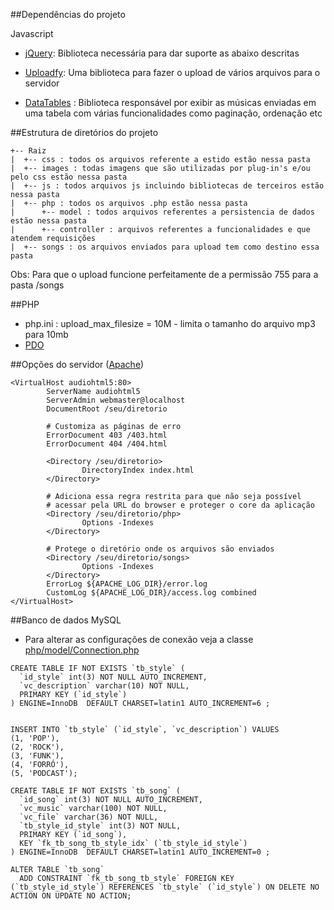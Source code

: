 ##Dependências do projeto

Javascript
* [jQuery](http://jquery.com/): Biblioteca necessária para dar suporte as abaixo descritas

* [Uploadfy](http://www.uploadify.com/): Uma biblioteca para fazer o upload de vários arquivos para
o servidor

* [DataTables](https://datatables.net/) : 
Biblioteca responsável por exibir as músicas enviadas em uma tabela
com várias funcionalidades como paginação, ordenação etc

##Estrutura de diretórios do projeto

```
+-- Raiz
|  +-- css : todos os arquivos referente a estido estão nessa pasta
|  +-- images : todas imagens que são utilizadas por plug-in's e/ou pelo css estão nessa pasta
|  +-- js : todos arquivos js incluindo bibliotecas de terceiros estão nessa pasta
|  +-- php : todos os arquivos .php estão nessa pasta
|      +-- model : todos arquivos referentes a persistencia de dados estão nessa pasta
|      +-- controller : arquivos referentes a funcionalidades e que atendem requisições
|  +-- songs : os arquivos enviados para upload tem como destino essa pasta
```

Obs: Para que o upload funcione perfeitamente de a permissão 755 para a pasta /songs

##PHP

* php.ini : upload_max_filesize = 10M - limita o tamanho do arquivo mp3 para 10mb
* [PDO](http://php.net/manual/en/book.pdo.php)

##Opções do servidor ([Apache](http://www.apache.org/))

```
<VirtualHost audiohtml5:80>
        ServerName audiohtml5
        ServerAdmin webmaster@localhost
        DocumentRoot /seu/diretorio
        
        # Customiza as páginas de erro
        ErrorDocument 403 /403.html
        ErrorDocument 404 /404.html

        <Directory /seu/diretorio>
                DirectoryIndex index.html
        </Directory>
        
        # Adiciona essa regra restrita para que não seja possível
        # acessar pela URL do browser e proteger o core da aplicação
        <Directory /seu/diretorio/php>
                Options -Indexes
        </Directory>
        
        # Protege o diretório onde os arquivos são enviados
        <Directory /seu/diretorio/songs>
                Options -Indexes
        </Directory>
        ErrorLog ${APACHE_LOG_DIR}/error.log
        CustomLog ${APACHE_LOG_DIR}/access.log combined
</VirtualHost>
```

##Banco de dados MySQL

* Para alterar as configurações de conexão veja a classe [php/model/Connection.php](https://github.com/marabesi/audiohtml5php/blob/master/php/model/Connection.php)

```
CREATE TABLE IF NOT EXISTS `tb_style` (
  `id_style` int(3) NOT NULL AUTO_INCREMENT,
  `vc_description` varchar(10) NOT NULL,
  PRIMARY KEY (`id_style`)
) ENGINE=InnoDB  DEFAULT CHARSET=latin1 AUTO_INCREMENT=6 ;


INSERT INTO `tb_style` (`id_style`, `vc_description`) VALUES
(1, 'POP'),
(2, 'ROCK'),
(3, 'FUNK'),
(4, 'FORRÓ'),
(5, 'PODCAST');

CREATE TABLE IF NOT EXISTS `tb_song` (
  `id_song` int(3) NOT NULL AUTO_INCREMENT,
  `vc_music` varchar(100) NOT NULL,
  `vc_file` varchar(36) NOT NULL,
  `tb_style_id_style` int(3) NOT NULL,
  PRIMARY KEY (`id_song`),
  KEY `fk_tb_song_tb_style_idx` (`tb_style_id_style`)
) ENGINE=InnoDB  DEFAULT CHARSET=latin1 AUTO_INCREMENT=0 ;

ALTER TABLE `tb_song`
  ADD CONSTRAINT `fk_tb_song_tb_style` FOREIGN KEY (`tb_style_id_style`) REFERENCES `tb_style` (`id_style`) ON DELETE NO ACTION ON UPDATE NO ACTION;
```
